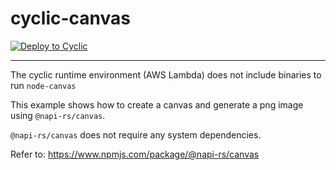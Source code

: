 # cyclic-canvas

[![Deploy to Cyclic](https://deploy.cyclic.app/button.svg)](https://deploy.cyclic.app/)

---------------

The cyclic runtime environment (AWS Lambda) does not include binaries to run `node-canvas`

This example shows how to create a canvas and generate a png image using `@napi-rs/canvas`. 

`@napi-rs/canvas` does not require any system dependencies. 

Refer to:
https://www.npmjs.com/package/@napi-rs/canvas
